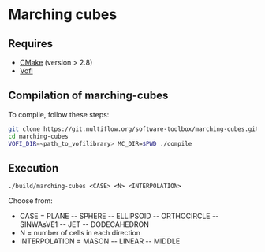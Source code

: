 # Marching cubes

## Requires 
- [CMake](https://cmake.org/) (version > 2.8)
- [Vofi](https://github.com/VOFTracking/Vofi)

## Compilation of marching-cubes
To compile, follow these steps:
```bash
git clone https://git.multiflow.org/software-toolbox/marching-cubes.git
cd marching-cubes
VOFI_DIR=<path_to_vofilibrary> MC_DIR=$PWD ./compile
```

## Execution
`./build/marching-cubes <CASE> <N> <INTERPOLATION>`

Choose from:

- CASE = PLANE -- SPHERE -- ELLIPSOID -- ORTHOCIRCLE -- SINWAsVE1 -- JET -- DODECAHEDRON
- N = number of cells in each direction
- INTERPOLATION = MASON -- LINEAR -- MIDDLE
